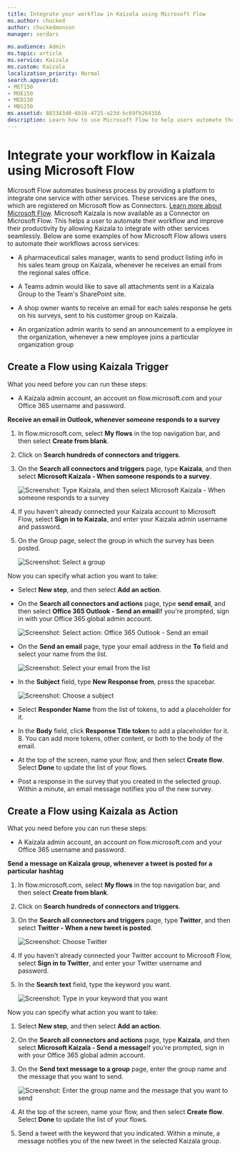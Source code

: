 ```yaml
---
title: Integrate your workflow in Kaizala using Microsoft Flow
ms.author: chucked
author: chuckedmonson
manager: serdars

ms.audience: Admin
ms.topic: article
ms.service: Kaizala
ms.custom: Kaizala
localization_priority: Normal
search.appverid:
- MET150
- MOE150
- MED150
- MBS150
ms.assetid: 883343d0-6b16-4725-a23d-bc69fb264356
description: Learn how to use Microsoft Flow to help users automate their workflow and improve their productivity by allowing Kaizala to integrate with other services seamlessly.
---
```


# Integrate your workflow in Kaizala using Microsoft Flow

Microsoft Flow automates business process by providing a platform to integrate one service with other services. These services are the ones, which are registered on Microsoft flow as Connectors. [Learn more about Microsoft Flow](https://go.microsoft.com/fwlink/?LinkID=858639). Microsoft Kaizala is now available as a Connector on Microsoft Flow. This helps a user to automate their workflow and improve their productivity by allowing Kaizala to integrate with other services seamlessly. Below are some examples of how Microsoft Flow allows users to automate their workflows across services:
  
- A pharmaceutical sales manager, wants to send product listing info in his sales team group on Kaizala, whenever he receives an email from the regional sales office.
    
- A Teams admin would like to save all attachments sent in a Kaizala Group to the Team's SharePoint site.
    
- A shop owner wants to receive an email for each sales response he gets on his surveys, sent to his customer group on Kaizala.
    
- An organization admin wants to send an announcement to a employee in the organization, whenever a new employee joins a particular organization group
    
## Create a Flow using Kaizala Trigger

What you need before you can run these steps:
  
- A Kaizala admin account, an account on flow.microsoft.com and your Office 365 username and password.
    
 **Receive an email in Outlook, whenever someone responds to a survey**
  
1. In flow.microsoft.com, select **My flows** in the top navigation bar, and then select **Create from blank**.
    
2. Click on **Search hundreds of connectors and triggers**.
    
3. On the **Search all connectors and triggers** page, type **Kaizala**, and then select **Microsoft Kaizala - When someone responds to a survey**.
    
    ![Screenshot: Type Kaizala, and then select Microsoft Kaizala - When someone responds to a survey](media/d4abbccc-e5f4-4a3f-811c-81faf7297178.png)
  
4. If you haven't already connected your Kaizala account to Microsoft Flow, select **Sign in to Kaizala**, and enter your Kaizala admin username and password.
    
5. On the Group page, select the group in which the survey has been posted.
    
    ![Screenshot: Select a group](media/d8f4889c-8f23-45c8-b1b5-73521081a66d.png)
  
Now you can specify what action you want to take:
  
- Select **New step**, and then select **Add an action**.
    
- On the **Search all connectors and actions** page, type **send email**, and then select **Office 365 Outlook - Send an email**If you're prompted, sign in with your Office 365 global admin account.
    
    ![Screenshot: Select action: Office 365 Outlook - Send an email](media/f8938e56-64d0-4827-9528-88239881f430.png)
  
- On the **Send an email** page, type your email address in the **To** field and select your name from the list. 
    
    ![Screenshot: Select your email from the list](media/bd08b595-94e8-4eac-90b8-f69b478e122a.png)
  
- In the **Subject** field, type **New Response from**, press the spacebar.
    
    ![Screenshot: Choose a subject](media/c5220e01-83d0-48f0-8ed1-1d547f236347.png)
  
- Select **Responder Name** from the list of tokens, to add a placeholder for it. 
    
- In the **Body** field, click **Response Title token** to add a placeholder for it. 8. You can add more tokens, other content, or both to the body of the email. 
    
- At the top of the screen, name your flow, and then select **Create flow**. Select **Done** to update the list of your flows. 
    
- Post a response in the survey that you created in the selected group. Within a minute, an email message notifies you of the new survey.
    
## Create a Flow using Kaizala as Action

What you need before you can run these steps:
  
- A Kaizala admin account, an account on flow.microsoft.com and your Office 365 username and password.
    
 **Send a message on Kaizala group, whenever a tweet is posted for a particular hashtag**
  
1. In flow.microsoft.com, select **My flows** in the top navigation bar, and then select **Create from blank**.
    
2. Click on **Search hundreds of connectors and triggers**.
    
3. On the **Search all connectors and triggers** page, type **Twitter**, and then select **Twitter - When a new tweet is posted**.
    
    ![Screenshot: Choose Twitter](media/bf649578-c9d6-4f3b-a7a9-533df93793db.png)
  
4. If you haven't already connected your Twitter account to Microsoft Flow, select **Sign in to Twitter**, and enter your Twitter username and password.
    
5. In the **Search text** field, type the keyword you want. 
    
    ![Screenshot: Type in your keyword that you want](media/25641493-767a-4e3f-9eff-de5f8d066b8b.png)
  
Now you can specify what action you want to take:
  
1. Select **New step**, and then select **Add an action**.
    
2. On the **Search all connectors and actions** page, type **Kaizala**, and then select **Microsoft Kaizala - Send a message**If you're prompted, sign in with your Office 365 global admin account.
    
3. On the **Send text message to a group** page, enter the group name and the message that you want to send. 
    
    ![Screenshot: Enter the group name and the message that you want to send](media/a25d776a-b3e1-48b3-81f0-c7bffbafd53d.png)
  
4. At the top of the screen, name your flow, and then select **Create flow**. Select **Done** to update the list of your flows. 
    
5. Send a tweet with the keyword that you indicated. Within a minute, a message notifies you of the new tweet in the selected Kaizala group.
    

